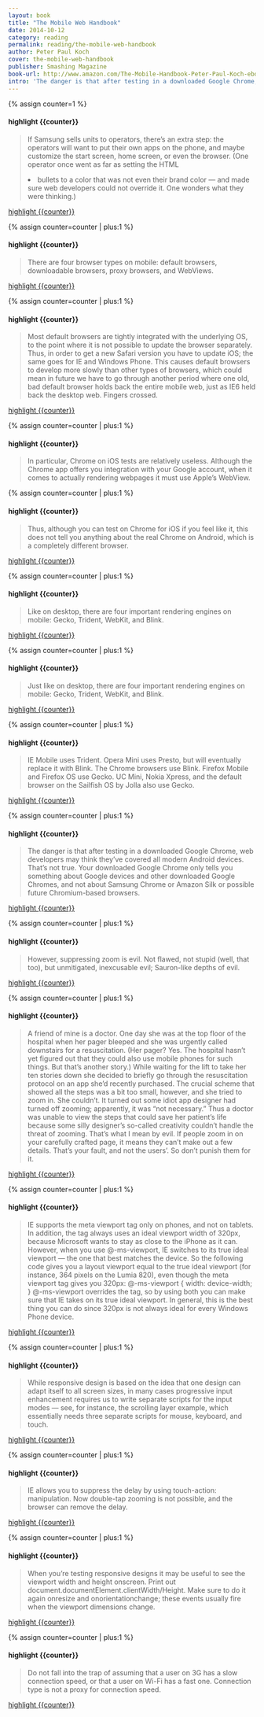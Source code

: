 ```yaml
---
layout: book
title: "The Mobile Web Handbook"
date: 2014-10-12
category: reading
permalink: reading/the-mobile-web-handbook
author: Peter Paul Koch
cover: the-mobile-web-handbook
publisher: Smashing Magazine
book-url: http://www.amazon.com/The-Mobile-Handbook-Peter-Paul-Koch-ebook/dp/B00O3EK216
intro: 'The danger is that after testing in a downloaded Google Chrome, web developers may think they’ve covered all modern Android devices. That’s not true. Your downloaded Google Chrome only tells you something about Google devices and other downloaded Google Chromes, and not about Samsung Chrome or Amazon Silk or possible future Chromium-based browsers.'
---
```


{% assign counter=1 %}
#### highlight {{counter}}
>If Samsung sells units to operators, there’s an extra step: the operators will want to put their own apps on the phone, and maybe customize the start screen, home screen, or even the browser. (One operator once went as far as setting the HTML <li> bullets to a color that was not even their brand color — and made sure web developers could not override it. One wonders what they were thinking.)

[highlight {{counter}}](#highlight-{{counter}})

{% assign counter=counter | plus:1 %}
#### highlight {{counter}}
>There are four browser types on mobile: default browsers, downloadable browsers, proxy browsers, and WebViews.

[highlight {{counter}}](#highlight-{{counter}})

{% assign counter=counter | plus:1 %}
#### highlight {{counter}}
>Most default browsers are tightly integrated with the underlying OS, to the point where it is not possible to update the browser separately. Thus, in order to get a new Safari version you have to update iOS; the same goes for IE and Windows Phone. This causes default browsers to develop more slowly than other types of browsers, which could mean in future we have to go through another period where one old, bad default browser holds back the entire mobile web, just as IE6 held back the desktop web. Fingers crossed.

[highlight {{counter}}](#highlight-{{counter}})

{% assign counter=counter | plus:1 %}
#### highlight {{counter}}
>In particular, Chrome on iOS tests are relatively useless. Although the Chrome app offers you integration with your Google account, when it comes to actually rendering webpages it must use Apple’s WebView.

{% assign counter=counter | plus:1 %}
#### highlight {{counter}}
>Thus, although you can test on Chrome for iOS if you feel like it, this does not tell you anything about the real Chrome on Android, which is a completely different browser.

[highlight {{counter}}](#highlight-{{counter}})

{% assign counter=counter | plus:1 %}
#### highlight {{counter}}
>Like on desktop, there are four important rendering engines on mobile: Gecko, Trident, WebKit, and Blink.

[highlight {{counter}}](#highlight-{{counter}})

{% assign counter=counter | plus:1 %}
#### highlight {{counter}}
>Just like on desktop, there are four important rendering engines on mobile: Gecko, Trident, WebKit, and Blink.

[highlight {{counter}}](#highlight-{{counter}})

{% assign counter=counter | plus:1 %}
#### highlight {{counter}}
>IE Mobile uses Trident. Opera Mini uses Presto, but will eventually replace it with Blink. The Chrome browsers use Blink. Firefox Mobile and Firefox OS use Gecko. UC Mini, Nokia Xpress, and the default browser on the Sailfish OS by Jolla also use Gecko.

[highlight {{counter}}](#highlight-{{counter}})

{% assign counter=counter | plus:1 %}
#### highlight {{counter}}
>The danger is that after testing in a downloaded Google Chrome, web developers may think they’ve covered all modern Android devices. That’s not true. Your downloaded Google Chrome only tells you something about Google devices and other downloaded Google Chromes, and not about Samsung Chrome or Amazon Silk or possible future Chromium-based browsers.

[highlight {{counter}}](#highlight-{{counter}})

{% assign counter=counter | plus:1 %}
#### highlight {{counter}}
>However, suppressing zoom is evil. Not flawed, not stupid (well, that too), but unmitigated, inexcusable evil; Sauron-like depths of evil.

[highlight {{counter}}](#highlight-{{counter}})

{% assign counter=counter | plus:1 %}
#### highlight {{counter}}
>A friend of mine is a doctor. One day she was at the top floor of the hospital when her pager bleeped and she was urgently called downstairs for a resuscitation. (Her pager? Yes. The hospital hasn’t yet figured out that they could also use mobile phones for such things. But that’s another story.) While waiting for the lift to take her ten stories down she decided to briefly go through the resuscitation protocol on an app she’d recently purchased. The crucial scheme that showed all the steps was a bit too small, however, and she tried to zoom in. She couldn’t. It turned out some idiot app designer had turned off zooming; apparently, it was “not necessary.” Thus a doctor was unable to view the steps that could save her patient’s life because some silly designer’s so-called creativity couldn’t handle the threat of zooming. That’s what I mean by evil. If people zoom in on your carefully crafted page, it means they can’t make out a few details. That’s your fault, and not the users’. So don’t punish them for it.

[highlight {{counter}}](#highlight-{{counter}})

{% assign counter=counter | plus:1 %}
#### highlight {{counter}}
>IE supports the meta viewport tag only on phones, and not on tablets. In addition, the tag always uses an ideal viewport width of 320px, because Microsoft wants to stay as close to the iPhone as it can. However, when you use @-ms-viewport, IE switches to its true ideal viewport — the one that best matches the device. So the following code gives you a layout viewport equal to the true ideal viewport (for instance, 364 pixels on the Lumia 820), even though the meta viewport tag gives you 320px: @-ms-viewport { width: device-width; } @-ms-viewport overrides the tag, so by using both you can make sure that IE takes on its true ideal viewport. In general, this is the best thing you can do since 320px is not always ideal for every Windows Phone device.

[highlight {{counter}}](#highlight-{{counter}})

{% assign counter=counter | plus:1 %}
#### highlight {{counter}}
>While responsive design is based on the idea that one design can adapt itself to all screen sizes, in many cases progressive input enhancement requires us to write separate scripts for the input modes — see, for instance, the scrolling layer example, which essentially needs three separate scripts for mouse, keyboard, and touch.

[highlight {{counter}}](#highlight-{{counter}})

{% assign counter=counter | plus:1 %}
#### highlight {{counter}}
>IE allows you to suppress the delay by using touch-action: manipulation. Now double-tap zooming is not possible, and the browser can remove the delay.

[highlight {{counter}}](#highlight-{{counter}})

{% assign counter=counter | plus:1 %}
#### highlight {{counter}}
>When you’re testing responsive designs it may be useful to see the viewport width and height onscreen. Print out document.documentElement.clientWidth/Height. Make sure to do it again onresize and onorientationchange; these events usually fire when the viewport dimensions change.

[highlight {{counter}}](#highlight-{{counter}})

{% assign counter=counter | plus:1 %}
#### highlight {{counter}}
>Do not fall into the trap of assuming that a user on 3G has a slow connection speed, or that a user on Wi-Fi has a fast one. Connection type is not a proxy for connection speed.

[highlight {{counter}}](#highlight-{{counter}})